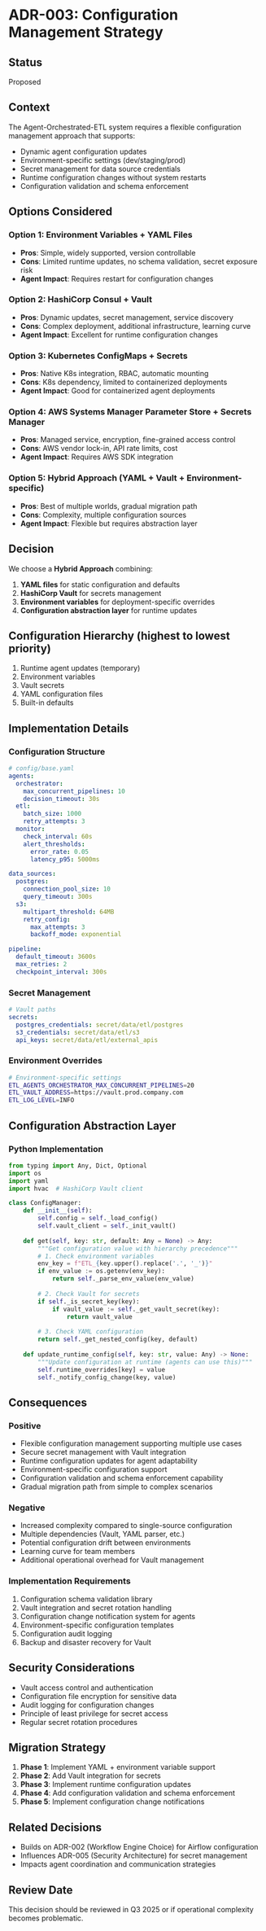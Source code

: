 # ADR-003: Configuration Management Strategy

## Status
Proposed

## Context
The Agent-Orchestrated-ETL system requires a flexible configuration management approach that supports:
- Dynamic agent configuration updates
- Environment-specific settings (dev/staging/prod)
- Secret management for data source credentials
- Runtime configuration changes without system restarts
- Configuration validation and schema enforcement

## Options Considered

### Option 1: Environment Variables + YAML Files
- **Pros**: Simple, widely supported, version controllable
- **Cons**: Limited runtime updates, no schema validation, secret exposure risk
- **Agent Impact**: Requires restart for configuration changes

### Option 2: HashiCorp Consul + Vault
- **Pros**: Dynamic updates, secret management, service discovery
- **Cons**: Complex deployment, additional infrastructure, learning curve
- **Agent Impact**: Excellent for runtime configuration changes

### Option 3: Kubernetes ConfigMaps + Secrets
- **Pros**: Native K8s integration, RBAC, automatic mounting
- **Cons**: K8s dependency, limited to containerized deployments
- **Agent Impact**: Good for containerized agent deployments

### Option 4: AWS Systems Manager Parameter Store + Secrets Manager
- **Pros**: Managed service, encryption, fine-grained access control
- **Cons**: AWS vendor lock-in, API rate limits, cost
- **Agent Impact**: Requires AWS SDK integration

### Option 5: Hybrid Approach (YAML + Vault + Environment-specific)
- **Pros**: Best of multiple worlds, gradual migration path
- **Cons**: Complexity, multiple configuration sources
- **Agent Impact**: Flexible but requires abstraction layer

## Decision
We choose a **Hybrid Approach** combining:
1. **YAML files** for static configuration and defaults
2. **HashiCorp Vault** for secrets management
3. **Environment variables** for deployment-specific overrides
4. **Configuration abstraction layer** for runtime updates

## Configuration Hierarchy (highest to lowest priority)
1. Runtime agent updates (temporary)
2. Environment variables
3. Vault secrets
4. YAML configuration files
5. Built-in defaults

## Implementation Details

### Configuration Structure
```yaml
# config/base.yaml
agents:
  orchestrator:
    max_concurrent_pipelines: 10
    decision_timeout: 30s
  etl:
    batch_size: 1000
    retry_attempts: 3
  monitor:
    check_interval: 60s
    alert_thresholds:
      error_rate: 0.05
      latency_p95: 5000ms

data_sources:
  postgres:
    connection_pool_size: 10
    query_timeout: 300s
  s3:
    multipart_threshold: 64MB
    retry_config:
      max_attempts: 3
      backoff_mode: exponential

pipeline:
  default_timeout: 3600s
  max_retries: 2
  checkpoint_interval: 300s
```

### Secret Management
```yaml
# Vault paths
secrets:
  postgres_credentials: secret/data/etl/postgres
  s3_credentials: secret/data/etl/s3
  api_keys: secret/data/etl/external_apis
```

### Environment Overrides
```bash
# Environment-specific settings
ETL_AGENTS_ORCHESTRATOR_MAX_CONCURRENT_PIPELINES=20
ETL_VAULT_ADDRESS=https://vault.prod.company.com
ETL_LOG_LEVEL=INFO
```

## Configuration Abstraction Layer

### Python Implementation
```python
from typing import Any, Dict, Optional
import os
import yaml
import hvac  # HashiCorp Vault client

class ConfigManager:
    def __init__(self):
        self.config = self._load_config()
        self.vault_client = self._init_vault()
    
    def get(self, key: str, default: Any = None) -> Any:
        """Get configuration value with hierarchy precedence"""
        # 1. Check environment variables
        env_key = f"ETL_{key.upper().replace('.', '_')}"
        if env_value := os.getenv(env_key):
            return self._parse_env_value(env_value)
        
        # 2. Check Vault for secrets
        if self._is_secret_key(key):
            if vault_value := self._get_vault_secret(key):
                return vault_value
        
        # 3. Check YAML configuration
        return self._get_nested_config(key, default)
    
    def update_runtime_config(self, key: str, value: Any) -> None:
        """Update configuration at runtime (agents can use this)"""
        self.runtime_overrides[key] = value
        self._notify_config_change(key, value)
```

## Consequences

### Positive
- Flexible configuration management supporting multiple use cases
- Secure secret management with Vault integration
- Runtime configuration updates for agent adaptability
- Environment-specific configuration support
- Configuration validation and schema enforcement capability
- Gradual migration path from simple to complex scenarios

### Negative
- Increased complexity compared to single-source configuration
- Multiple dependencies (Vault, YAML parser, etc.)
- Potential configuration drift between environments
- Learning curve for team members
- Additional operational overhead for Vault management

### Implementation Requirements
1. Configuration schema validation library
2. Vault integration and secret rotation handling
3. Configuration change notification system for agents
4. Environment-specific configuration templates
5. Configuration audit logging
6. Backup and disaster recovery for Vault

## Security Considerations
- Vault access control and authentication
- Configuration file encryption for sensitive data
- Audit logging for configuration changes
- Principle of least privilege for secret access
- Regular secret rotation procedures

## Migration Strategy
1. **Phase 1**: Implement YAML + environment variable support
2. **Phase 2**: Add Vault integration for secrets
3. **Phase 3**: Implement runtime configuration updates
4. **Phase 4**: Add configuration validation and schema enforcement
5. **Phase 5**: Implement configuration change notifications

## Related Decisions
- Builds on ADR-002 (Workflow Engine Choice) for Airflow configuration
- Influences ADR-005 (Security Architecture) for secret management
- Impacts agent coordination and communication strategies

## Review Date
This decision should be reviewed in Q3 2025 or if operational complexity becomes problematic.